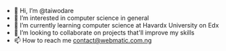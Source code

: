 - 👋 Hi, I’m @taiwodare
- 👀 I’m interested in computer science in general
- 🌱 I’m currently learning computer science at Havardx University on Edx
- 💞️ I’m looking to collaborate on projects that'll improve my skills
- 📫 How to reach me contact@webmatic.com.ng

<!---
taiwodare/taiwodare is a ✨ special ✨ repository because its `README.md` (this file) appears on your GitHub profile.
You can click the Preview link to take a look at your changes.
--->
